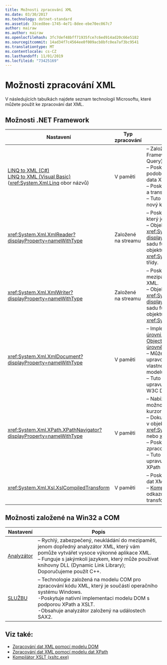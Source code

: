 ```yaml
---
title: Možnosti zpracování XML
ms.date: 03/30/2017
ms.technology: dotnet-standard
ms.assetid: 33ced8ee-1745-4e71-8dee-ebe70ec067c7
author: mairaw
ms.author: mairaw
ms.openlocfilehash: 3fc7def48bff71935fce7c6ed914ad20c66e5182
ms.sourcegitcommit: 14ad34f7c4564ee0f009acb8bfc0ea7af3bc9541
ms.translationtype: MT
ms.contentlocale: cs-CZ
ms.lasthandoff: 11/01/2019
ms.locfileid: "73425169"
---
```

# <a name="xml-processing-options"></a>Možnosti zpracování XML
V následujících tabulkách najdete seznam technologií Microsoftu, které můžete použít ke zpracování dat XML.  
  
## <a name="net-framework-options"></a>Možnosti .NET Framework  
  
|**Nastavení**|**Typ zpracování**|**Popis**|  
|----------------|-------------------------|---------------------|  
|[LINQ to XML (C#)](../../../csharp/programming-guide/concepts/linq/linq-to-xml-overview.md) <br/> [LINQ to XML (Visual Basic)](../../../visual-basic/programming-guide/concepts/linq/linq-to-xml.md) <br />(<xref:System.Xml.Linq> obor názvů)|V paměti|– Založený na technologii LINQ (.NET Framework Language-Integrated Query).<br />– Poskytuje možnosti dotazů, které jsou podobné SQL pro objekty, relační data a data XML.<br />– Poskytuje intuitivní možnosti vytváření a transformace dokumentů.<br />– Tuto možnost použijte, pokud píšete nový kód.|  
|<xref:System.Xml.XmlReader?displayProperty=nameWithType>|Založené na streamu|– Poskytuje rychlý a neuložený soubor, který je pouze pro přístup k datům XML.<br />– Objekty lze vytvořit pomocí metody <xref:System.Xml.XmlReader.Create%2A?displayProperty=nameWithType> a zadat sadu funkcí, které mají být povoleny u objektu pomocí <xref:System.Xml.XmlReaderSettings> třídy.|  
|<xref:System.Xml.XmlWriter?displayProperty=nameWithType>|Založené na streamu|– Poskytuje rychlý, neuložený obsah do mezipaměti, jenom pro generování dat XML.<br />– Objekty lze vytvořit pomocí metody <xref:System.Xml.XmlWriter.Create%2A?displayProperty=nameWithType> a zadat sadu funkcí, které mají být povoleny u objektu pomocí <xref:System.Xml.XmlWriterSettings> třídy.|  
|<xref:System.Xml.XmlDocument?displayProperty=nameWithType>|V paměti|– Implementuje základní doporučení na [úrovni W3C model DOM (Document Object Model) (DOM) 1 Core](https://www.w3.org/TR/REC-DOM-Level-1/level-one-core.html) a [DOM úrovně 2](https://www.w3.org/TR/DOM-Level-2-Core/) .<br />– Můžete vytvářet, vkládat, odebírat a upravovat uzly pomocí metod a vlastností založených na známém modelu DOM.<br />– Tuto možnost použijte, pokud upravujete existující kód, který využívá W3C DOM.|  
|<xref:System.Xml.XPath.XPathNavigator?displayProperty=nameWithType>|V paměti|– Nabízí několik možností úprav a možností navigace pomocí modelu kurzoru.<br />– Dokumenty XML mohou být obsaženy v objektu <xref:System.Xml.XPath.XPathDocument> nebo <xref:System.Xml.XmlDocument>.<br />– Poskytuje vynikající výkon pro zpracování XML jen pro čtení.<br />– Tuto možnost použijte, pokud upravujete existující kód pomocí dotazů XPath nebo transformací XSLT.|  
|<xref:System.Xml.Xsl.XslCompiledTransform>|V paměti|– Poskytuje možnosti pro transformaci dat XML pomocí transformací XSL.<br />– [Kompilátor XSLT (xsltc. exe)](../../../../docs/standard/data/xml/xslt-compiler-xsltc-exe.md) umožňuje odkazovat předem zkompilované transformace ve vaší aplikaci.|  
  
## <a name="win32-and-com-based-options"></a>Možnosti založené na Win32 a COM  
  
|**Nastavení**|**Popis**|  
|----------------|---------------------|  
|[Analyzátor](https://docs.microsoft.com/previous-versions/windows/desktop/ms752872(v=vs.85))|– Rychlý, zabezpečený, neukládání do mezipaměti, jenom dopředný analyzátor XML, který vám pomůže vytvářet vysoce výkonné aplikace XML.<br />– Funguje s jakýmkoli jazykem, který může používat knihovny DLL (Dynamic Link Library); Doporučujeme použít C++.|  
|[SLUŽBU](https://docs.microsoft.com/previous-versions/windows/desktop/ms763742(v=vs.85))|– Technologie založená na modelu COM pro zpracování kódu XML, který je součástí operačního systému Windows.<br />-Poskytuje nativní implementaci modelu DOM s podporou XPath a XSLT.<br />-Obsahuje analyzátor založený na událostech SAX2.|  
  
## <a name="see-also"></a>Viz také:

- [Zpracování dat XML pomocí modelu DOM](../../../../docs/standard/data/xml/process-xml-data-using-the-dom-model.md)
- [Zpracování dat XML pomocí modelu dat XPath](../../../../docs/standard/data/xml/process-xml-data-using-the-xpath-data-model.md)
- [Kompilátor XSLT (xsltc.exe)](../../../../docs/standard/data/xml/xslt-compiler-xsltc-exe.md)
